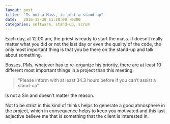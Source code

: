 ```yaml
---
layout: post
title:  "Is not a Mass, is just a stand-up"
date:   2016-12-30 11:28:00 -0300
categories: software, stand-up, scrum
---
```


Each day, at 12.00 am, the priest is ready to start the mass. It doesn’t really matter what you did or not the last day or even the quality of the code, the only most important thing is that you be there on the stand-up and talk about something.

Bosses, PMs, whatever has to re-organize his priority, there are at least 10 different most important things in a project than this meeting. 

> “Please inform with at least 34.3 hours before if you can’t assist a
> stand-up”

Is not a Sin and doesn’t matter the reason. 

Not to be strict in this kind of thinks helps to generate a good atmosphere in the project, which in consequence helps to keep you motivated and this last adjective believe me that is something that the client is interested in.
